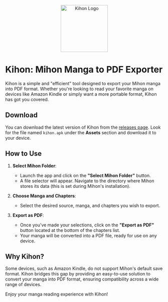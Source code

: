 <p align="center">
  <img src="https://github.com/user-attachments/assets/028d849b-f982-4cce-a578-9ab9dc9f49ee" alt="Kihon Logo" width="150"/>
</p>

# Kihon: Mihon Manga to PDF Exporter

Kihon is a simple and "efficient" tool designed to export your Mihon manga into PDF format. Whether you're looking to read your favorite manga on devices like Amazon Kindle or simply want a more portable format, Kihon has got you covered.

## Download

You can download the latest version of Kihon from the [releases page](https://github.com/tbvns/Kihon/releases/latest). Look for the file named `kihon.apk` under the **Assets** section and download it to your device.

## How to Use

1. **Select Mihon Folder**: 
   - Launch the app and click on the **"Select Mihon Folder"** button.
   - A file selector will appear. Navigate to the directory where Mihon stores its data (this is set during Mihon's installation).

2. **Choose Manga and Chapters**:
   - Select the desired source, manga, and chapters you wish to export.

3. **Export as PDF**:
   - Once you've made your selections, click on the **"Export as PDF"** button located at the bottom of the chapters list.
   - Your manga will be converted into a PDF file, ready for use on any device.

## Why Kihon?

Some devices, such as Amazon Kindle, do not support Mihon's default save format. Kihon bridges this gap by providing an easy-to-use solution to convert your manga into PDF format, ensuring compatibility across a wide range of devices.

Enjoy your manga reading experience with Kihon!
